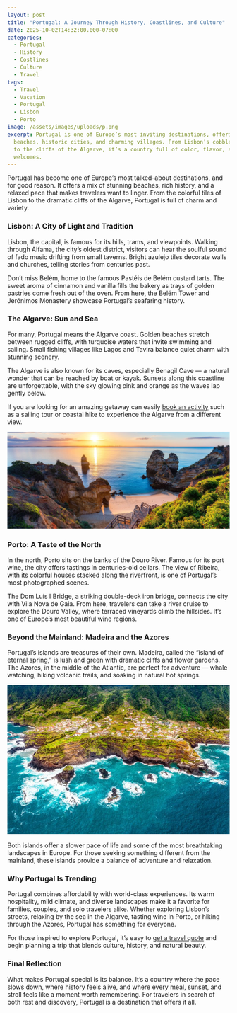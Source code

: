 ```yaml
---
layout: post
title: "Portugal: A Journey Through History, Coastlines, and Culture"
date: 2025-10-02T14:32:00.000-07:00
categories:
  - Portugal
  - History
  - Costlines
  - Culture
  - Travel
tags:
  - Travel
  - Vacation
  - Portugal
  - Lisbon
  - Porto
image: /assets/images/uploads/p.png
excerpt: Portugal is one of Europe’s most inviting destinations, offering golden
  beaches, historic cities, and charming villages. From Lisbon’s cobbled streets
  to the cliffs of the Algarve, it’s a country full of color, flavor, and warm
  welcomes.
---
```

Portugal has become one of Europe’s most talked-about destinations, and for good reason. It offers a mix of stunning beaches, rich history, and a relaxed pace that makes travelers want to linger. From the colorful tiles of Lisbon to the dramatic cliffs of the Algarve, Portugal is full of charm and variety.

### **Lisbon: A City of Light and Tradition**

Lisbon, the capital, is famous for its hills, trams, and viewpoints. Walking through Alfama, the city’s oldest district, visitors can hear the soulful sound of fado music drifting from small taverns. Bright azulejo tiles decorate walls and churches, telling stories from centuries past.

Don’t miss Belém, home to the famous Pastéis de Belém custard tarts. The sweet aroma of cinnamon and vanilla fills the bakery as trays of golden pastries come fresh out of the oven. From here, the Belém Tower and Jerónimos Monastery showcase Portugal’s seafaring history.

### **The Algarve: Sun and Sea**

For many, Portugal means the Algarve coast. Golden beaches stretch between rugged cliffs, with turquoise waters that invite swimming and sailing. Small fishing villages like Lagos and Tavira balance quiet charm with stunning scenery.

The Algarve is also known for its caves, especially Benagil Cave — a natural wonder that can be reached by boat or kayak. Sunsets along this coastline are unforgettable, with the sky glowing pink and orange as the waves lap gently below.

If you are looking for an amazing getaway can easily [book an activity](https://www.exoticca.com/us/tours/europe/15841-cultural-treasures-algarve-escape?advisor_token=soukeyna-traoredia-0195b832-d5eb-7350-a7a0-e70acf9266a0&utm_source=awin&utm_medium=affiliate&utm_campaign=us_en_awin_Cashback__SHOPTASTIC+PTE.+LTD._1528223_&sv1=affiliate&sv_campaign_id=1528223&awc=65768_1759455015_2594a7882dfb52ae6c19d5be680af4e8) such as a sailing tour or coastal hike to experience the Algarve from a different view.

![](/assets/images/uploads/lagrave.jpeg "Cultural Treasures & Algarve Escape Portugal in 13 Days, 11 Nights in Destination")

### **Porto: A Taste of the North**

In the north, Porto sits on the banks of the Douro River. Famous for its port wine, the city offers tastings in centuries-old cellars. The view of Ribeira, with its colorful houses stacked along the riverfront, is one of Portugal’s most photographed scenes.

The Dom Luís I Bridge, a striking double-deck iron bridge, connects the city with Vila Nova de Gaia. From here, travelers can take a river cruise to explore the Douro Valley, where terraced vineyards climb the hillsides. It’s one of Europe’s most beautiful wine regions.

### **Beyond the Mainland: Madeira and the Azores**

Portugal’s islands are treasures of their own. Madeira, called the “island of eternal spring,” is lush and green with dramatic cliffs and flower gardens. The Azores, in the middle of the Atlantic, are perfect for adventure — whale watching, hiking volcanic trails, and soaking in natural hot springs.

![](/assets/images/uploads/madeira-.jpg "Madeira")

Both islands offer a slower pace of life and some of the most breathtaking landscapes in Europe. For those seeking something different from the mainland, these islands provide a balance of adventure and relaxation.

### **Why Portugal Is Trending**

Portugal combines affordability with world-class experiences. Its warm hospitality, mild climate, and diverse landscapes make it a favorite for families, couples, and solo travelers alike. Whether exploring Lisbon’s streets, relaxing by the sea in the Algarve, tasting wine in Porto, or hiking through the Azores, Portugal has something for everyone.

For those inspired to explore Portugal, it’s easy to [get a travel quote](https://forms.gle/ZBeponc75D1hfRBN7) and begin planning a trip that blends culture, history, and natural beauty.

### **Final Reflection**

What makes Portugal special is its balance. It’s a country where the pace slows down, where history feels alive, and where every meal, sunset, and stroll feels like a moment worth remembering. For travelers in search of both rest and discovery, Portugal is a destination that offers it all.
